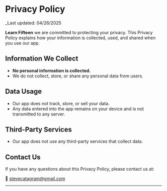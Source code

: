 # Privacy Policy

_Last updated: 04/26/2025

**Learn Fifteen** we are committed to protecting your privacy. This Privacy Policy explains how your information is collected, used, and shared when you use our app.

## Information We Collect

- **No personal information is collected.**  
- We do not collect, store, or share any personal data from users.

## Data Usage

- Our app does not track, store, or sell your data.
- Any data entered into the app remains on your device and is not transmitted to any server.

## Third-Party Services

- Our app does not use any third-party services that collect data.

## Contact Us

If you have any questions about this Privacy Policy, please contact us at:

📧 stevecatagram@gmail.com

---

